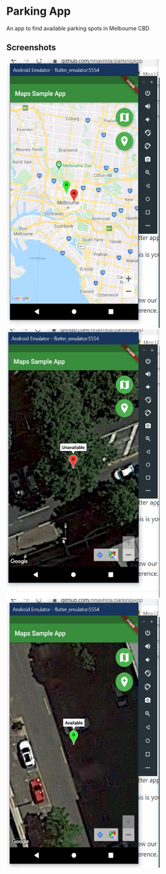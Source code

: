 # Parking App

An app to find available parking spots in Melbourne CBD

## Screenshots

<img src="screenshots/Capture.PNG" height="700px" width="400px" />
<img src="screenshots/Capture2.PNG" height="700px" width="400px" />
<img src="screenshots/Capture3.PNG" height="700px" width="400px" />